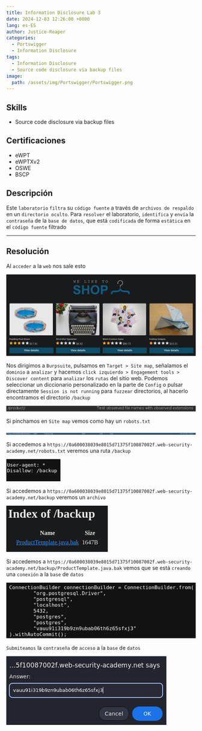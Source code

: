```yaml
---
title: Information Disclosure Lab 3
date: 2024-12-03 12:26:00 +0800
lang: es-ES
author: Justice-Reaper
categories:
  - Portswigger
  - Information Disclosure
tags:
  - Information Disclosure
  - Source code disclosure via backup files
image:
  path: /assets/img/Portswigger/Portswigger.png
---
```


## Skills

- Source code disclosure via backup files

## Certificaciones

- eWPT
- eWPTXv2
- OSWE
- BSCP
  
## Descripción

Este `laboratorio` `filtra` su `código fuente` a través de `archivos de respaldo` en un `directorio oculto`. Para `resolver` el laboratorio, `identifica` y `envía` la `contraseña` de la `base de datos`, que está `codificada` de forma `estática` en el `código fuente` filtrado

---

## Resolución

Al `acceder` a la `web` nos sale esto

![](/assets/img/Information-Disclosure-Lab-3/image_1.png)

Nos dirigimos a `Burpsuite`, pulsamos en `Target > Site map`, señalamos el `dominio` a `analizar` y hacemos `click izquierdo > Engagement tools > Discover content` para `analizar` los `rutas` del sitio web. Podemos seleccionar un diccionario personalizado en la parte de `Config` o pulsar directamente `Session is not running` para `fuzzear` directorios, al hacerlo encontramos el directorio `/backup`

![](/assets/img/Information-Disclosure-Lab-3/image_2.png)

Si pinchamos en `Site map` vemos como hay un `robots.txt`

![](/assets/img/Information-Disclosure-Lab-3/image_3.png)

Si accedemos a `https://0a600038039e8015d71375f10087002f.web-security-academy.net/robots.txt` veremos una ruta `/backup`

![](/assets/img/Information-Disclosure-Lab-3/image_4.png)

Si accedemos a `https://0a600038039e8015d71375f10087002f.web-security-academy.net/backup` veremos un `archivo`

![](/assets/img/Information-Disclosure-Lab-3/image_5.png)

Si accedemos a `https://0a600038039e8015d71375f10087002f.web-security-academy.net/backup/ProductTemplate.java.bak` vemos que se está `creando` una `conexión` a la `base` de `datos`

![](/assets/img/Information-Disclosure-Lab-3/image_6.png)

`Submiteamos` la `contraseña` de `acceso` a la `base` de `datos`

![](/assets/img/Information-Disclosure-Lab-3/image_7.png)
